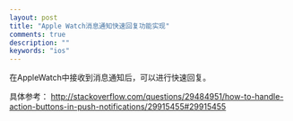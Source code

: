 ```yaml
---
layout: post
title: "Apple Watch消息通知快速回复功能实现"
comments: true
description: ""
keywords: "ios"
---
```


在AppleWatch中接收到消息通知后，可以进行快速回复。

具体参考：
<http://stackoverflow.com/questions/29484951/how-to-handle-action-buttons-in-push-notifications/29915455#29915455>
